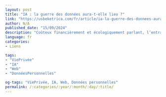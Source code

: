 ```yaml
---
layout: post
title: "IA : la guerre des données aura-t-elle lieu ?"
link: "https://usbeketrica.com/fr/article/ia-la-guerre-des-donnees-aura-t-elle-lieu-data-synthetiques"
author: N/A
published_date: "15/09/2024"
description: "Coûteux financièrement et écologiquement parlant, l’entraînement des modèles d’IA générative sur la base de nos données est aussi sous le feu des associations de protection de la vie privée. Pour contourner le problème, le recours aux données synthétiques s’impose de plus en plus. La donnée synthétique est-elle « si fantastique » ? Quelques éléments de réponse."
language: fr
categories:
- Liens

tags:
- "ViePrivée"
- "IA"
- "Web"
- "DonnéesPersonnelles"

og-tags: "ViePrivée, IA, Web, Données personnelles"
permalink: /:categories/:year/:month/:day/:title/
---
```

